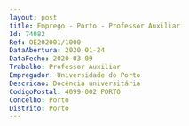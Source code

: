 ```yaml
--- 
layout: post
title: Emprego - Porto - Professor Auxiliar
Id: 74082
Ref: OE202001/1000
DataAbertura: 2020-01-24
DataFecho: 2020-03-09
Trabalho: Professor Auxiliar
Empregador: Universidade do Porto
Descricao: Docência universitária
CodigoPostal: 4099-002 PORTO
Concelho: Porto
Distrito: Porto
--- 
```

